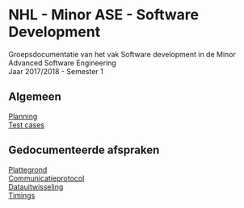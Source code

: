 # NHL - Minor ASE - Software Development
Groepsdocumentatie van het vak Software development in de Minor Advanced Software Engineering  
Jaar 2017/2018 - Semester 1

## Algemeen
[Planning]  
[Test cases]

## Gedocumenteerde afspraken
[Plattegrond]  
[Communicatieprotocol]  
[Datauitwisseling]  
[Timings]


[Planning]: <Planning.md>
[Test cases]: </test-cases>

[Plattegrond]: </doc/Plattegrond>
[Communicatieprotocol]: </doc/Communicatieprotocol>
[Datauitwisseling]: </doc/Datauitwisseling>
[Timings]: </doc/Timings>
